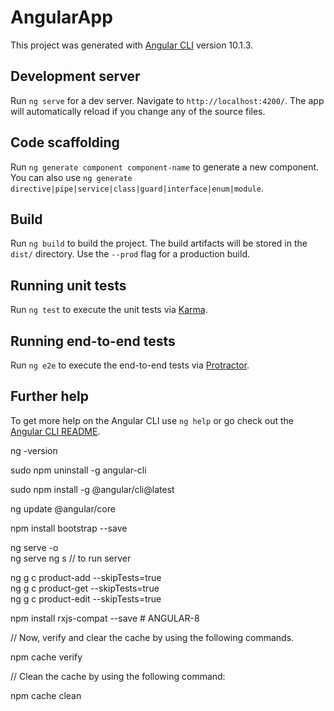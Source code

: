 # AngularApp

This project was generated with [Angular CLI](https://github.com/angular/angular-cli) version 10.1.3.

## Development server

Run `ng serve` for a dev server. Navigate to `http://localhost:4200/`. The app will automatically reload if you change any of the source files.

## Code scaffolding

Run `ng generate component component-name` to generate a new component. You can also use `ng generate directive|pipe|service|class|guard|interface|enum|module`.

## Build

Run `ng build` to build the project. The build artifacts will be stored in the `dist/` directory. Use the `--prod` flag for a production build.

## Running unit tests

Run `ng test` to execute the unit tests via [Karma](https://karma-runner.github.io).

## Running end-to-end tests

Run `ng e2e` to execute the end-to-end tests via [Protractor](http://www.protractortest.org/).

## Further help

To get more help on the Angular CLI use `ng help` or go check out the [Angular CLI README](https://github.com/angular/angular-cli/blob/master/README.md).





<!-- ============================ Commands To Start ======================================= -->

ng -version  

sudo npm uninstall -g angular-cli

sudo npm install -g @angular/cli@latest

ng update @angular/core  

npm install bootstrap --save  



<!-- Start the Angular development server using the following command. =============================== -->
ng serve -o  
ng serve
ng s // to run server


<!-- =========== Use the following command to generate 3 Angular Components: ========================= -->

ng g c product-add --skipTests=true  
ng g c product-get --skipTests=true  
ng g c product-edit --skipTests=true  




<!-- If you have installed third-party packages right now, then it is not compatible with Angular 8. To solve the problem between Angular 8 and third-party packages, you have to install the following library. -->
npm install rxjs-compat --save  # ANGULAR-8



// Now, verify and clear the cache by using the following commands.

npm cache verify  


// Clean the cache by using the following command:

npm cache clean